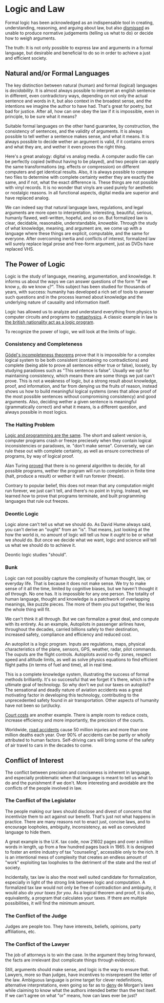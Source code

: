 # Logic and Law

Formal logic has been acknowledged as an indispensable tool in creating, understanding, reasoning, and arguing about law, but also [dismissed](https://books.google.ro/books?id=bVxRToF92awC&pg=PA11) as unable to produce normative judgements (telling us what to do) or decide how to weigh arguments.

The truth: It is not only possible to express law and arguments in a formal language, but desirable and beneficial to do so in order to achieve a just and efficient society.


## Natural and/or Formal Languages

The key distinction between natural (human) and formal (logical) languages is *decidability*. It is almost always possible to interpret an english sentence in different, even contradictory ways, depending on not only the actual sentence and words in it, but also context in the broadest sense, and the intentions we imagine the author to have had. That's great for poetry, but bad for justice. After all, how can one obey the law if it is impossible, even in principle, to be sure what it means?

Suitable formal languages on the other hand guarantee, by construction, the consistency of sentences, and the validity of arguments. It is always possible to tell wether a sentence makes sense, and what it means. It is always possible to decide wether an argument is valid, if it contains errors and what they are, and wether it even proves the right thing.

Here's a great analogy: digital vs analog media. A computer audio file can be perfectly copied (without having to be played), and two people can apply the same transformations (eg. effects or compression) on different computers and get identical results. Also, it is always possible to compare two files to determine with complete certainty wether they are exactly the same, and if not, what the exact difference is. These things are not possible with vinyl records. It is no wonder that vinyls are used purely for aesthetic or nostalgic reasons. In all functional aspects, digital media are superior and have replaced analog.

We can indeed say that natural language laws, regulations, and legal arguments are more open to interpretation, interesting, beautiful, serious, humanly flawed, well-written, hopeful, and so on. But formalized law is clear, decidable, reasonable, understandable, _knowable_. Through the study of what knowledge, meaning, and argument are, we come up with a language where these things are explicit, computable, and the same for everyone. After overcoming inertia and conflicts of interest, formalized law will surely replace legal prose and free-form argument, just as DVDs have replaced VHS.


## The Power of Logic

Logic is the study of language, meaning, argumentation, and knowledge. It informs us about the ways we can answer questions of the form "If we know `p`, do we know `q`?". This subject has been studied for thousands of years, with success: humanity has developed a rich set of tools to answer such questions and in the process learned about knowledge and the underlying nature of causality and information itself.

Logic has allowed us to analyze and understand everything from physics to computer circuits and programs to [metaphysics](http://mally.stanford.edu/cm/). A classic example in law is [the british nationality act as a logic program](http://opim.wharton.upenn.edu/~sok/papers/s/p370-sergot.pdf).

To recognize the power of logic, we will look at the limits of logic.


### Consistency and Completeness

[Gödel's incompleteness theorems](https://en.wikipedia.org/wiki/G%C3%B6del%27s_incompleteness_theorems) prove that it is impossible for a complex logical system to be both consistent (containing no contradictions) and complete (being able to prove all sentences either true or false), loosely, by studying paradoxes such as "This sentence is false". Usually we opt for maintaining consistency, which means there are some things we just can't prove. This is not a weakness of logic, but a strong result about knowledge, proof, and information, and far from denying us the fruits of reason, instead shows us how to build meaningful logical systems (ones that allow proof of the most possible sentences without compromising consistency) and good arguments. Also, deciding wether a given sentence is meaningful (grammatically correct) and what it means, is a different question, and always possible in most logics.


### The Halting Problem

[Logic and programming are the same](https://en.wikipedia.org/wiki/Curry%E2%80%93Howard_correspondence). The short and salient version is, computer programs crash or freeze preciesely when they contain logical inconsistencies or paradoxes, ie. "don't make sense". Conversely, we can rule these out with complete certainty, as well as ensure correctness of programs, by way of logical proof.

Alan Turing [proved](https://en.wikipedia.org/wiki/Halting_problem) that there is no general algorithm to decide, for all possible programs, wether the program will run to completion in finite time (halt, produce a result) or wether it will run forever (freeze).

Contrary to popular belief, this does not mean that any computation might run forever, we just can't tell, and there's no point in trying. Instead, we learned _how_ to prove that programs terminate, and built programming languages that rule out freezes.


### Deontic Logic

Logic alone can't tell us what we should do. As David Hume always said, you can't derive an "ought" from an "is". That means, just looking at the how the world *is*, no amount of logic will tell us how it *ought* to be or what we *should* do. But once we decide what we want, logic and science _will_ tell us what we should do to achieve it.

Deontic logic studies "should".

### Bunk

Logic can not possibly capture the complexity of human thought, law, or everyday life. That is because it does not make sense. We try to make sense of it all the time, limited by cognitive biases, but we haven't thought it _all_ through. No one has. It is impossible for any one person. The totality of human language, thought and knowledge is a patchwork of overlapping meanings, like puzzle pieces. The more of them you put together, the less the whole thing will fit.

We can't think it all through. But we can formalize a great deal, and compute with its entirety. As an example, Autopilots in passenger airlines have, throughout the decades, carried billions safely to their destination, increased safety, compliance and efficiency and reduced cost.

An autopilot is a logic program. Inputs are regulations, maps, physical characteristics of the plane, sensors, GPS, weather, radar, pilot commands. The ouputs are the flight controls. Autopilots avoid no-fly zones, respect speed and altitude limits, as well as solve physics equations to find efficient flight paths (in terms of fuel and time), all in real time.

This is a complete knowledge system, illustrating the success of formal methods brilliantly. It's so successful that we forget it's there, which is the ultimate goal of technology. So why don't we put our taxes on autopilot? The sensational and deadly nature of aviation accidents was a great motivating factor in developing this technology, contributing to the unprecedented safety found in air transportation. Other aspects of humanity have not been so (un)lucky.

[Court costs](http://www.instituteforlegalreform.com/resource/us-legal-system-is-worlds-most-costly-according-to-a-new-study) are another example. There is ample room to reduce costs, increase efficiency and more importantly, the precision of the courts.

Worldwide, [road accidents](https://en.wikipedia.org/wiki/Traffic_collision) cause 50 million injuries and more than one million deaths each year. Over 90% of accidents can be partly or wholly attributed to human factors. Self-driving cars will bring some of the safety of air travel to cars in the decades to come.


## Conflict of Interest

The conflict between precision and conciseness is inherent in language, and especially problematic when that language is meant to tell us what to do and the punishment if we don't. More interesting and avoidable are the conflicts of the people involved in law.


### The Conflict of the Legislator

The people making our laws should disclose and divest of concerns that incentivize them to act against our benefit. That's just not what happens in practice. There are many reasons not to enact just, concise laws, and to encourage loopholes, ambiguity, inconsistency, as well as convoluted language to hide them.

A great example is the U.K. tax code, now 21602 pages and over a million words in length, up from a few hundred pages back in 1965. It is designed to foster an entire industry of tax "counseling", accessible only to the rich. It is an intentional mess of complexity that creates an endless amount of "work" exploiting tax loopholes to the detriment of the state and the rest of society.

Incidentally, tax law is also the most well suited candidate for formalization, especially in light of the strong link between logic and computation. A formalized tax law would not only be free of contradiction and ambiguity, it would also _do your taxes for you_. As a logical theorem and proof, it is also, equivalently, a program that calculates your taxes. If there are multiple possibilities, it will find the minimum amount.


### The Conflict of the Judge

Judges are people too. They have interests, beliefs, opinions, party affiliations, etc.


### The Conflict of the Lawyer

The job of attorneys is to win the case. In the argument they bring forward, the facts are irrelevant (but complicate things through evidence).

Still, arguments should make sense, and logic is the way to ensure that. Lawyers, more so than judges, have incentives to misrepresent the letter of the law. Ambiguous language is prime target for clever redefinitions, alternative interpretations, even going so far as to [deny](https://books.google.ro/books?id=_4OPYtXwLtwC&pg=PA52&lpg=PA49) de Morgan's laws while claiming to know what the authors intended better than the text itself. If we can't agree on what "or" means, how can laws ever be just?
